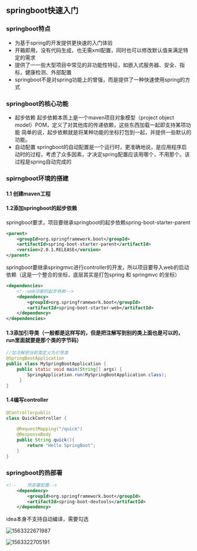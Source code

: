 ## springboot快速入门



### springboot特点

- 为基于spring的开发提供更快速的入门体验
- 开箱即用，没有代码生成，也无需xml配置，同时也可以修改默认值来满足特定的需求
- 提供了一一些大型项目中常见的非功能性特征，如嵌入式服务器、安全、指标，健康检测、外部配置
- springboot不是对spring功能上的曾强，而是提供了一种快速使用spring的方式



### springboot的核心功能

- 起步依赖
  起步依赖本质上是一个maven项目对象模型（project object model）POM，定义了对其他库的传递依赖，这些东西加载一起即支持某项功能
  简单的说，起步依赖就是将某种功能的坐标打包到一起，并提供一些默认的功能。
- 自动配置
  springboot的自动配置是一个运行时，更准确地说，是应用程序启动时的过程，考虑了众多因素，才决定spring配置应该用哪个，不用那个。该过程是spring自动完成的





### spirngboot环境的搭建

#### 1.1 创建maven工程

#### 1.2添加springboot的起步依赖

springboot要求，项目要继承springboot的起步依赖spring-boot-starter-parent

```xml
<parent>    
    <groupId>org.springframework.boot</groupId>    
    <artifactId>spring-boot-starter-parent</artifactId>
    <version>2.0.1.RELEASE</version>
</parent>
```

springboot要继承springmvc进行controller的开发，所以项目要导入web的启动依赖（这是一个整合的坐标，底层其实是打包spring 和 springmvc 的坐标）

```xml
<dependencies>
    <!--web功能的起步依赖-->        
    <dependency>            
        <groupId>org.springframework.boot</groupId>
        <artifactId>spring-boot-starter-web</artifactId>
    </dependency>
</dependencies>
```

#### 1.3添加引导类（一般都是这样写的，但是把注解写到别的类上面也是可以的，run里面就要是那个类的字节码）

```java
//加注解把当前类定义为引导类
@SpringBootApplication
public class MySpringBootApplication {    
    public static void main(String[] args) {
        SpringApplication.run(MySpringBootApplication.class);    
     }
}
```

#### 1.4编写controller

```java
@Controllerpublic 
class QuickController {
    
    @RequestMapping("/quick")    
    @ResponseBody    
    public String quick(){        
        return "Hello SpringBoot";
    }
}
```



### springboot的热部署

```xml
<!--    热部署配置-->
    <dependency>
        <groupId>org.springframework.boot</groupId>    
        <artifactId>spring-boot-devtools</artifactId>
    </dependency>
```

idea本身不支持自动编译，需要勾选

![1563322671987](C:\Users\camus\AppData\Roaming\Typora\typora-user-images\1563322671987.png)



![1563322705191](C:\Users\camus\AppData\Roaming\Typora\typora-user-images\1563322705191.png)

